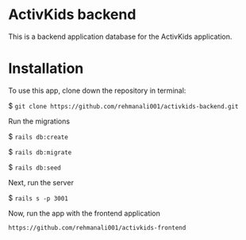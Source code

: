 # ActivKids backend

This is a backend application database for the ActivKids application.

# Installation

To use this app, clone down the repository in terminal:

$ `git clone https://github.com/rehmanali001/activkids-backend.git`

Run the migrations

$ `rails db:create`

$ `rails db:migrate` 

$ `rails db:seed` 


Next, run the server 

$ `rails s -p 3001` 

Now, run the app with the frontend application 

`https://github.com/rehmanali001/activkids-frontend`